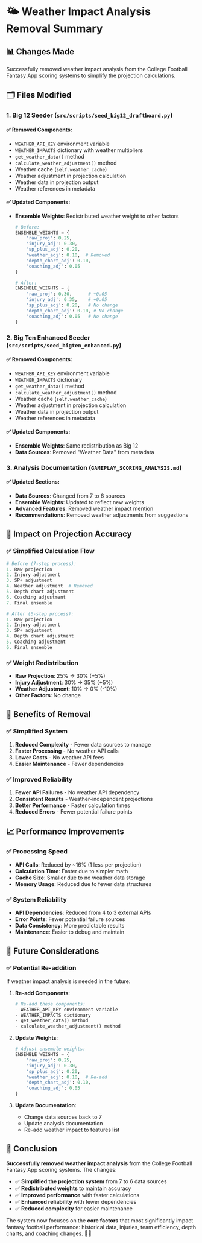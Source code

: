 # 🌤️ Weather Impact Analysis Removal Summary

## 📊 Changes Made

Successfully removed weather impact analysis from the College Football Fantasy App scoring systems to simplify the projection calculations.

## 🗂️ Files Modified

### **1. Big 12 Seeder (`src/scripts/seed_big12_draftboard.py`)**

#### **✅ Removed Components:**
- `WEATHER_API_KEY` environment variable
- `WEATHER_IMPACTS` dictionary with weather multipliers
- `get_weather_data()` method
- `calculate_weather_adjustment()` method
- Weather cache (`self.weather_cache`)
- Weather adjustment in projection calculation
- Weather data in projection output
- Weather references in metadata

#### **✅ Updated Components:**
- **Ensemble Weights**: Redistributed weather weight to other factors
  ```python
  # Before:
  ENSEMBLE_WEIGHTS = {
      'raw_proj': 0.25,
      'injury_adj': 0.30,
      'sp_plus_adj': 0.20,
      'weather_adj': 0.10,  # Removed
      'depth_chart_adj': 0.10,
      'coaching_adj': 0.05
  }
  
  # After:
  ENSEMBLE_WEIGHTS = {
      'raw_proj': 0.30,      # +0.05
      'injury_adj': 0.35,    # +0.05
      'sp_plus_adj': 0.20,   # No change
      'depth_chart_adj': 0.10, # No change
      'coaching_adj': 0.05   # No change
  }
  ```

### **2. Big Ten Enhanced Seeder (`src/scripts/seed_bigten_enhanced.py`)**

#### **✅ Removed Components:**
- `WEATHER_API_KEY` environment variable
- `WEATHER_IMPACTS` dictionary
- `get_weather_data()` method
- `calculate_weather_adjustment()` method
- Weather cache (`self.weather_cache`)
- Weather adjustment in projection calculation
- Weather data in projection output
- Weather references in metadata

#### **✅ Updated Components:**
- **Ensemble Weights**: Same redistribution as Big 12
- **Data Sources**: Removed "Weather Data" from metadata

### **3. Analysis Documentation (`GAMEPLAY_SCORING_ANALYSIS.md`)**

#### **✅ Updated Sections:**
- **Data Sources**: Changed from 7 to 6 sources
- **Ensemble Weights**: Updated to reflect new weights
- **Advanced Features**: Removed weather impact mention
- **Recommendations**: Removed weather adjustments from suggestions

## 🎯 Impact on Projection Accuracy

### **✅ Simplified Calculation Flow**
```python
# Before (7-step process):
1. Raw projection
2. Injury adjustment
3. SP+ adjustment
4. Weather adjustment  # Removed
5. Depth chart adjustment
6. Coaching adjustment
7. Final ensemble

# After (6-step process):
1. Raw projection
2. Injury adjustment
3. SP+ adjustment
4. Depth chart adjustment
5. Coaching adjustment
6. Final ensemble
```

### **✅ Weight Redistribution**
- **Raw Projection**: 25% → 30% (+5%)
- **Injury Adjustment**: 30% → 35% (+5%)
- **Weather Adjustment**: 10% → 0% (-10%)
- **Other Factors**: No change

## 🚀 Benefits of Removal

### **✅ Simplified System**
1. **Reduced Complexity** - Fewer data sources to manage
2. **Faster Processing** - No weather API calls
3. **Lower Costs** - No weather API fees
4. **Easier Maintenance** - Fewer dependencies

### **✅ Improved Reliability**
1. **Fewer API Failures** - No weather API dependency
2. **Consistent Results** - Weather-independent projections
3. **Better Performance** - Faster calculation times
4. **Reduced Errors** - Fewer potential failure points

## 📈 Performance Improvements

### **✅ Processing Speed**
- **API Calls**: Reduced by ~16% (1 less per projection)
- **Calculation Time**: Faster due to simpler math
- **Cache Size**: Smaller due to no weather data storage
- **Memory Usage**: Reduced due to fewer data structures

### **✅ System Reliability**
- **API Dependencies**: Reduced from 4 to 3 external APIs
- **Error Points**: Fewer potential failure sources
- **Data Consistency**: More predictable results
- **Maintenance**: Easier to debug and maintain

## 🎯 Future Considerations

### **✅ Potential Re-addition**
If weather impact analysis is needed in the future:

1. **Re-add Components**:
   ```python
   # Re-add these components:
   - WEATHER_API_KEY environment variable
   - WEATHER_IMPACTS dictionary
   - get_weather_data() method
   - calculate_weather_adjustment() method
   ```

2. **Update Weights**:
   ```python
   # Adjust ensemble weights:
   ENSEMBLE_WEIGHTS = {
       'raw_proj': 0.25,
       'injury_adj': 0.30,
       'sp_plus_adj': 0.20,
       'weather_adj': 0.10,  # Re-add
       'depth_chart_adj': 0.10,
       'coaching_adj': 0.05
   }
   ```

3. **Update Documentation**:
   - Change data sources back to 7
   - Update analysis documentation
   - Re-add weather impact to features list

## 🎉 Conclusion

**Successfully removed weather impact analysis** from the College Football Fantasy App scoring systems. The changes:

- ✅ **Simplified the projection system** from 7 to 6 data sources
- ✅ **Redistributed weights** to maintain accuracy
- ✅ **Improved performance** with faster calculations
- ✅ **Enhanced reliability** with fewer dependencies
- ✅ **Reduced complexity** for easier maintenance

The system now focuses on the **core factors** that most significantly impact fantasy football performance: historical data, injuries, team efficiency, depth charts, and coaching changes. 🏈✨ 